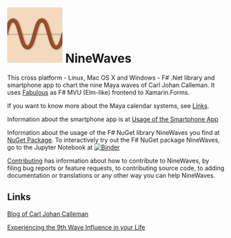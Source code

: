 # ![NineWaves Logo](./images/nuget_icon.png) NineWaves

This cross platform - Linux, Mac OS X and Windows - F# .Net library and smartphone app to chart the nine Maya waves of Carl Johan Calleman. It uses [Fabulous](https://fsprojects.github.io/Fabulous/Fabulous.XamarinForms/) as F# MVU (Elm-like) frontend to Xamarin.Forms.

If you want to know more about the Maya calendar systems, see [Links](#links).

Information about the smartphone app is at [Usage of the Smartphone App](./usage.md)

Information about the usage of the F# NuGet library NineWaves you find at [NuGet Package](./nuget_package.md).
To interactively try out the F# NuGet package NineWaves, go to the Jupyter Notebook at [![Binder](https://mybinder.org/badge_logo.svg)](https://mybinder.org/v2/gh/Release-Candidate/NineWaves/main?filepath=NineWaves.ipynb)

[Contributing](./contributing.md) has information about how to contribute to NineWaves, by
filing bug reports or feature requests, to contributing source code, to adding documentation
or translations or any other way you can help NineWaves.

## Links

[Blog of Carl Johan Calleman](https://calleman.com/blog/)

[Experiencing the 9th Wave Influence in your Life](https://calleman.com/experiencing-the-9th-wave-influence-in-our-life/)
